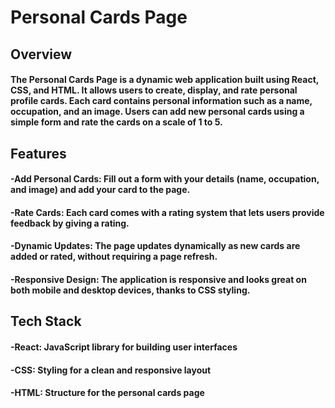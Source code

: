 # Personal Cards Page

## Overview
#### The Personal Cards Page is a dynamic web application built using React, CSS, and HTML. It allows users to create, display, and rate personal profile cards. Each card contains personal information such as a name, occupation, and an image. Users can add new personal cards using a simple form and rate the cards on a scale of 1 to 5.

## Features
#### -Add Personal Cards: Fill out a form with your details (name, occupation, and image) and add your card to the page.
#### -Rate Cards: Each card comes with a rating system that lets users provide feedback by giving a rating.
#### -Dynamic Updates: The page updates dynamically as new cards are added or rated, without requiring a page refresh.
#### -Responsive Design: The application is responsive and looks great on both mobile and desktop devices, thanks to CSS styling.

## Tech Stack
#### -React: JavaScript library for building user interfaces
#### -CSS: Styling for a clean and responsive layout
#### -HTML: Structure for the personal cards page

